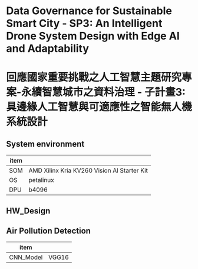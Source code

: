# Data Governance for Sustainable Smart City - SP3: An Intelligent Drone System Design with Edge AI and Adaptability
# 回應國家重要挑戰之人工智慧主題研究專案-永續智慧城市之資料治理 - 子計畫3: 具邊緣人工智慧與可適應性之智能無人機系統設計  

## System environment  
| item  |   |
| ------------- | ------------- |
| SOM  |AMD Xilinx Kria KV260 Vision AI Starter Kit  |
| OS  | petalinux  |
| DPU  | b4096   |
## HW_Design  

## Air Pollution Detection  
| item  |   |
| ------------- | ------------- |
| CNN_Model  |VGG16 |
